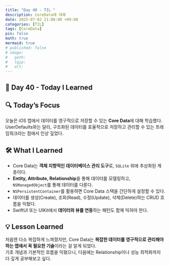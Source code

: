 ```yaml
---
title: "Day 40 - TIL "
description: CoreData에 대해
date: 2025-07-02 21:00:00 +09:00
categories: [TIL]
tags: [CoreData]
pin: false
math: true
mermaid: true
# published: false
# image:
#   path:
#   lqip: 
#   alt: 
---
```

 
## 📘 Day 40 - Today I Learned


## 🔍 Today’s Focus

오늘은 iOS 앱에서 데이터를 영구적으로 저장할 수 있는 **Core Data**에 대해 학습했다.  
UserDefaults와는 달리, 구조화된 데이터를 효율적으로 저장하고 관리할 수 있는 프레임워크라는 점에서 인상 깊었다.

## 🛠️ What I Learned

- Core Data는 **객체 지향적인 데이터베이스 관리 도구**로, `SQLite` 위에 추상화된 계층이다.
- **Entity, Attribute, Relationship**을 통해 데이터를 모델링하고, `NSManagedObject`를 통해 데이터를 다룬다.
- `NSPersistentContainer`를 활용하면 Core Data 스택을 간단하게 설정할 수 있다.
- 데이터를 생성(Create), 조회(Read), 수정(Update), 삭제(Delete)하는 CRUD 흐름을 익혔다.
- SwiftUI 또는 UIKit에서 **데이터와 뷰를 연동**하는 패턴도 함께 익혀야 한다.

## 💡 Lesson Learned

처음엔 다소 복잡하게 느껴졌지만, Core Data는 **복잡한 데이터를 영구적으로 관리해야 하는 앱에서 꼭 필요한 기술**이라는 걸 알게 되었다.  
기초 개념과 기본적인 흐름을 익혔으니, 다음에는 Relationship이나 성능 최적화까지 더 깊게 공부해보고 싶다.

